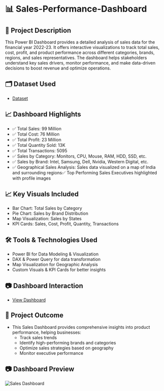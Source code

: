 # 📊 Sales-Performance-Dashboard
## 📝 Project Description
This Power BI Dashboard provides a detailed analysis of sales data for the financial year 2022-23. It offers interactive visualizations to track total sales, cost, profit, and product performance across different categories, brands, regions, and sales representatives. The dashboard helps stakeholders understand key sales drivers, monitor performance, and make data-driven decisions to boost revenue and optimize operations.

## 🗂 Dataset Used
- <a href="https://github.com/satya754004/Sales-Performance-Dashboard/blob/main/Complete_Techno_Sales_Data-2.xlsx">Dataset</a>

## 📈 Dashboard Highlights
- ✅ Total Sales: 99 Million
- ✅ Total Cost: 76 Million
- ✅ Total Profit: 23 Million
- ✅ Total Quantity Sold: 13K
- ✅ Total Transactions: 5095
- ✅ Sales by Category: Monitors, CPU, Mouse, RAM, HDD, SSD, etc.
- ✅ Sales by Brand: Intel, Samsung, Dell, Nvidia, Western Digital, etc.
- ✅ Geographical Sales Analysis: Sales data visualized on a map of India and surrounding regions✅ Top Performing Sales Executives highlighted with profile images

## 📈 Key Visuals Included
- Bar Chart: Total Sales by Category
- Pie Chart: Sales by Brand Distribution
- Map Visualization: Sales by States
- KPI Cards: Sales, Cost, Profit, Quantity, Transactions

## 🛠 Tools & Technologies Used
- Power BI for Data Modeling & Visualization
- DAX & Power Query for data transformation
- Map Visualization for Geographic Analysis
- Custom Visuals & KPI Cards for better insights

## 📷 Dashboard Interaction
- <a href="https://github.com/satya754004/Sales-Performance-Dashboard/blob/main/Sales%20Dashboard.PNG">View Dashboard</a>

## 🚀 Project Outcome
- This Sales Dashboard provides comprehensive insights into product performance, helping businesses:
    - Track sales trends
    - Identify high-performing brands and categories
    - Optimize sales strategies based on geography
    - Monitor executive performance

## 📷 Dashboard Preview
![Sales Dashboard](https://github.com/user-attachments/assets/c4d9c425-aebc-426e-bf52-160f7d083d1c)

